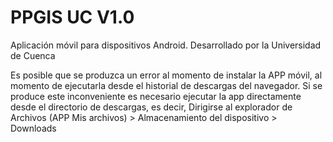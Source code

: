 # PPGIS UC V1.0
Aplicación móvil para dispositivos Android. Desarrollado por la Universidad de Cuenca

Es posible que se produzca un error al momento de instalar la APP móvil, al momento de ejecutarla desde el historial de descargas del navegador. Si se produce este inconveniente es necesario ejecutar la app directamente desde el directorio de descargas, es decir, Dirigirse al explorador de Archivos (APP Mis archivos) > Almacenamiento del dispositivo > Downloads

